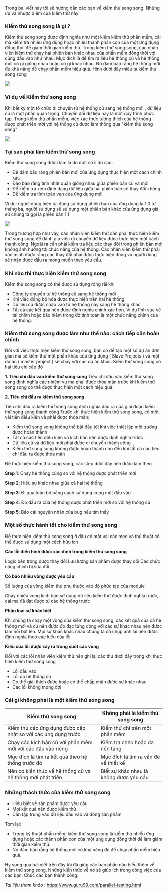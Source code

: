 Trong bài viết này tôi sẽ hướng dẫn các bạn về kiểm thử song song. Những ưu và nhược điểm của kiểm thử này. 
### Kiểm thử song song là gì ?
Kiểm thử song song được định nghĩa như một kiểm kiểm thử phần mềm, cái mà kiểm tra nhiều ứng dụng hoặc nhiều thành phần con của một ứng dụng đồng thời để giảm thời gian kiểm thử.
Trong kiểm thử song song, các nhân viên kiểm thử chạy hai phiên bản khác nhau của phần mềm đồng thời với cùng đầu vào như nhau. Mục đích là để tìm ra liệu hệ thống cũ và hệ thống mới có gì giống nhau hoặc có gì khác nhau. Nó đảm bảo rằng hệ thống mới đủ khả năng để chạy phần mềm hiệu quả.
Hình dưới đây miêu tả kiểm thử song song

![](https://images.viblo.asia/d07821c7-b321-407b-ac5d-89961a4bd522.png)

### Ví dụ về Kiểm thử song song

Khi bất kỳ một tổ chức di chuyển từ hệ thống cũ sang hệ thống mới , dữ liệu cũ là một phần quan trọng. Chuyển đổi dữ liệu này là một quy trình phức tạp. 
Trong kiểm thử phần mềm, việc xác thực tương thích của hệ thống được phát triển mới với hệ thống cũ được làm thông qua "kiểm thử song song"

![](https://images.viblo.asia/9fce633b-21c6-4440-b539-b420bc3f8a34.png)

### Tại sao phải làm kiểm thử song song

Kiểm thử song song được làm là do một số lí do sau:
* Để đảm bảo rằng phiên bản mới của ứng dụng thực hiện một cách chính xác
* Đảo bảo rằng tính nhất quán giống nhau giữa phiên bản cũ và mới
* Để kiểm tra xem định dạng dữ liệu giữa hai phiên bản có thay đổi không
* Để kiểm tra tính toàn vẹn của ứng dụng mới

Ví dụ: người dùng hiện tại đang sử dụng phiên bản của ứng dụng là 1.0 từ tháng ba, người sử dụng sẽ sử dụng một phiên bản khác của ứng dụng giả sử chúng ta gọi là phiên bản 1.1

![](https://images.viblo.asia/5ae6bfc5-4e23-4148-b3c5-c0a7e40456c3.png)

Trong trường hợp như vậy, các nhân viên kiểm thử cần phải thực hiện kiểm thử song song để đánh giá việc di chuyển dữ liệu được thực hiện một cách thành công. Ngoài ra cần phải kiểm tra liệu các thay đổi trong phiên bản mới không ảnh hưởng tới chức năng của hệ thống. Các nhân viên kiểm thử phải xác minh được rằng các thay đổi phải được thực hiện đúng và người dùng sẽ nhận được đầu ra mong muốn theo yêu cầu.

### Khi nào thì thực hiện kiểm thử song song

Kiểm thử song song có thể được sử dụng rộng rãi khi
* Công ty chuyển từ hệ thống cũ sang hệ thống mới
* Khi việc đồng bộ hóa được thực hiện trên hai hệ thống
* Dữ liệu cũ được nhập vào từ hệ thống này sang hệ thống khác
* Tất cả các kết quả nên được định nghĩa chính xác hơn. Ví dụ lĩnh vực về tài chính hoặc bảo hiểm trong đó tính toán là một chức năng chính của hệ thống.

### Kiểm thử song song được làm như thế nào: cách tiếp cận hoàn chỉnh

Đối với việc thực hiện kiểm thử song song, bạn có để tạo một số dự án đơn giản mà sẽ kiểm thử một phần khác của ứng dụng ( Slave Projects ) và một dự án ( master project ) sẽ chạy với các dự án khác. 
Kiểm thử song song có hai tiêu chí cấp độ

**1. Tiêu chí đầu vào kiểm thử song song**
 Tiêu chí đầu vào kiểm thử song song định nghĩa các nhiệm vụ mà phải được thỏa mãn trước khi kiểm thử song song có thể được thực hiện một cách hiệu quả. 
 
 **2. Tiêu chí đầu ra kiểm thử song song**

 Tiêu chí đầu ra kiểm thử song song định nghĩa đầu ra của giai đoạn kiểm thử song song thành công
 Trước khi thực hiện kiểm thử song song, có một vài tiền điều kiện và phải được thỏa mãn:
*  Kiểm thử song song không thể bắt đầu tới khi việc thiết lập môi trường được hoàn thành
*  Tất cả các tiền điều kiện và kịch bản nên được định nghĩa trước
*  Dữ liệu cũ và dữ liệu mới phải được di chuyển thành công
*  Kiểm thử song song không được hoàn thành cho đến khi tất cả các tiêu chí đầu ra được thỏa mãn

Để thực hiện kiểm thử song song, các step dưới đây nên được làm theo


**Step 1**: Chạy hệ thống cũng so với hệ thống được phát triển mới

**Step 2**: Hiểu sự khác nhau giữa cả hai hệ thống

**Step 3**: Đi qua toàn bộ bằng cách sử dụng cùng một đầu vào

**Step 4**: Đo đầu ra của hệ thống được phát triển mới so với hệ thống cũ

**Step 5**: Báo cái nguyên nhân của bug nếu tìm thấy

### Một số thực hành tốt cho kiểm thử song song

Để thực hiện kiểm thử song song ở đâu có một vài các mẹo và thủ thuật có thể được sử dụng một cách hữu ích


**Các lỗi điển hình được xác định trong kiểm thử song song**


Logic bên trong được thay đổi
Lưu lượng sản phẩm được thay đổi
Các chức năng chính bị sửa đổi


**Có bao nhiêu vòng được yêu cầu**

Số lượng của vòng kiểm thử phụ thuộc vào độ phức tạp của module

Chạy nhiều vòng kịch bản sử dụng dữ liệu kiểm thử được định nghĩa trước, cái mà đã đạt được từ các hệ thống trước


**Phân loại sự khác biệt**

Khi chúng ta chạy một vòng của kiểm thử song song, các kết quả của cả hệ thống mới và cũ nên được đo đạc từng dòng với các sự khác nhau nên được làm nổi bật lên. Mọi sự khác khác nhau chúng ta đã chụp ảnh lại nên được định nghĩa theo các kiểu của lỗi.


**Kiểu của lỗi được xảy ra trong suốt các vòng**

Đối với các lỗi nhân viên kiểm thử nên ghi lại các thứ dưới đây trong khi thực hiện kiểm thử song song

* Lỗi đầu vào
* Lỗi do hệ thống cũ
* Có thể giải thích được hoặc có thể chấp nhận được sự khác nhau
* Các lỗi không mong đợi

### Cái gì không phải là một kiểm thử song song

| Kiểm thử song song | Không phải là kiểm thử song song | 
| -------- | -------- | 
|Kiểm thử các ứng dụng được cập nhật so với các ứng dụng trước    |Kiểm thử chỉ trên một phần mềm     | 
|Chạy các kịch bản cũ với phần mềm mới với các đầu vào riêng    |Kiểm tra chéo hoặc đa nền tảng    | 
|Mục đích là tìm ra kết quả theo hệ thống trước đó  |Mục đích là tìm ra vấn đề về thiết kế    | 
|Nên có kiến thức về hệ thống cũ và hệ thống mới phát triển    |Biết sự khác nhau là không được yêu cầu   | 

### Những thách thức của kiểm thử song song

* Hiểu biết về sản phẩm được yêu cầu
* Mọi kết quả nên được kiểm thử
* Cần tập trung vào dữ liệu đầu vào và dòng sản phẩm

Tóm lại:
* Trong kỹ thuật phần mềm, kiểm thử song song là kiểm thử nhiều ứng dụng hoặc các thành phần con của một ứng dụng đồng thời để làm giảm thời gian kiểm thử.
* Nó đảm bảo rằng hệ thống mới có khả năng đủ để chạy phần mềm hiệu quả.

Hy vọng qua bài viết trên đây tôi đã giúp các bạn phần nào hiểu thêm về kiểm thử song song. Những kiến thức về nó sẽ giúp ích trong công việc của các bạn. Chúc các bạn thành công. 

*Tài liệu tham khảo* : https://www.guru99.com/parallel-testing.html
